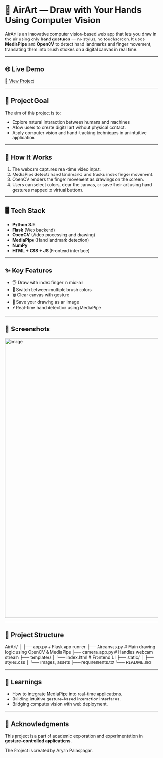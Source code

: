 # 🎨 AirArt — Draw with Your Hands Using Computer Vision

AirArt is an innovative computer vision-based web app that lets you draw in the air using only **hand gestures** — no stylus, no touchscreen. It uses **MediaPipe** and **OpenCV** to detect hand landmarks and finger movement, translating them into brush strokes on a digital canvas in real time.

---

## 🌐 Live Demo

[🔗 View Project](https://airart.onrender.com)

---

## 🚀 Project Goal

The aim of this project is to:
- Explore natural interaction between humans and machines.
- Allow users to create digital art without physical contact.
- Apply computer vision and hand-tracking techniques in an intuitive application.

---

## 🔧 How It Works

1. The webcam captures real-time video input.
2. MediaPipe detects hand landmarks and tracks index finger movement.
3. OpenCV renders the finger movement as drawings on the screen.
4. Users can select colors, clear the canvas, or save their art using hand gestures mapped to virtual buttons.

---

## 🖥️ Tech Stack

- **Python 3.9**
- **Flask** (Web backend)
- **OpenCV** (Video processing and drawing)
- **MediaPipe** (Hand landmark detection)
- **NumPy**
- **HTML + CSS + JS** (Frontend interface)

---

## ✨ Key Features

- 🖐️ Draw with index finger in mid-air
- 🎨 Switch between multiple brush colors
- 🗑️ Clear canvas with gesture
- 💾 Save your drawing as an image
- ⚡ Real-time hand detection using MediaPipe

---

## 📸 Screenshots

<img width="1918" height="917" alt="image" src="https://github.com/user-attachments/assets/884d10db-cc8e-4ee5-897c-1bcebd3277cf" />


---

## 📁 Project Structure
AirArt/
│
├── app.py # Flask app runner
├── Aircanvas.py # Main drawing logic using OpenCV & MediaPipe
├── camera_app.py # Handles webcam stream
├── templates/
│ └── index.html # Frontend UI
├── static/
│ ├── styles.css
│ └── images, assets
├── requirements.txt
└── README.md


---

## 🧠 Learnings

- How to integrate MediaPipe into real-time applications.
- Building intuitive gesture-based interaction interfaces.
- Bridging computer vision with web deployment.

---

## 🤝 Acknowledgments

This project is a part of academic exploration and experimentation in **gesture-controlled applications**.

The Project is created by Aryan Palaspagar.

